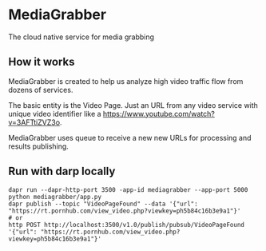 # MediaGrabber
The cloud native service for media grabbing

## How it works
MediaGrabber is created to help us analyze high video traffic flow from dozens of services.

The basic entity is the Video Page. Just an URL from any video service with unique video identifier like a https://www.youtube.com/watch?v=3AFTtiZVZ3o.

MediaGrabber uses queue to receive a new new URLs for processing and results publishing.

## Run with darp locally

```
dapr run --dapr-http-port 3500 -app-id mediagrabber --app-port 5000 python mediagrabber/app.py
dapr publish --topic "VideoPageFound" --data '{"url": "https://rt.pornhub.com/view_video.php?viewkey=ph5b84c16b3e9a1"}'
# or
http POST http://localhost:3500/v1.0/publish/pubsub/VideoPageFound '{"url": "https://rt.pornhub.com/view_video.php?viewkey=ph5b84c16b3e9a1"}'
```
